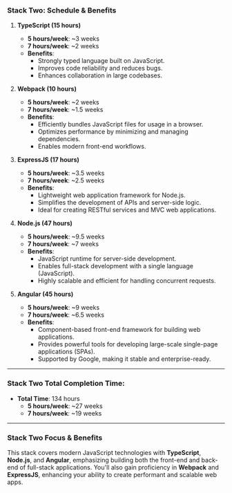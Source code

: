 ### **Stack Two: Schedule & Benefits**

1. **TypeScript (15 hours)**

   - **5 hours/week**: ~3 weeks
   - **7 hours/week**: ~2 weeks
   - **Benefits**:
     - Strongly typed language built on JavaScript.
     - Improves code reliability and reduces bugs.
     - Enhances collaboration in large codebases.

2. **Webpack (10 hours)**

   - **5 hours/week**: ~2 weeks
   - **7 hours/week**: ~1.5 weeks
   - **Benefits**:
     - Efficiently bundles JavaScript files for usage in a browser.
     - Optimizes performance by minimizing and managing dependencies.
     - Enables modern front-end workflows.

3. **ExpressJS (17 hours)**

   - **5 hours/week**: ~3.5 weeks
   - **7 hours/week**: ~2.5 weeks
   - **Benefits**:
     - Lightweight web application framework for Node.js.
     - Simplifies the development of APIs and server-side logic.
     - Ideal for creating RESTful services and MVC web applications.

4. **Node.js (47 hours)**

   - **5 hours/week**: ~9.5 weeks
   - **7 hours/week**: ~7 weeks
   - **Benefits**:
     - JavaScript runtime for server-side development.
     - Enables full-stack development with a single language (JavaScript).
     - Highly scalable and efficient for handling concurrent requests.

5. **Angular (45 hours)**
   - **5 hours/week**: ~9 weeks
   - **7 hours/week**: ~6.5 weeks
   - **Benefits**:
     - Component-based front-end framework for building web applications.
     - Provides powerful tools for developing large-scale single-page applications (SPAs).
     - Supported by Google, making it stable and enterprise-ready.

---

### **Stack Two Total Completion Time:**

- **Total Time**: 134 hours
  - **5 hours/week**: ~27 weeks
  - **7 hours/week**: ~19 weeks

---

### **Stack Two Focus & Benefits**

This stack covers modern JavaScript technologies with **TypeScript**, **Node.js**, and **Angular**, emphasizing building both the front-end and back-end of full-stack applications. You'll also gain proficiency in **Webpack** and **ExpressJS**, enhancing your ability to create performant and scalable web apps.
